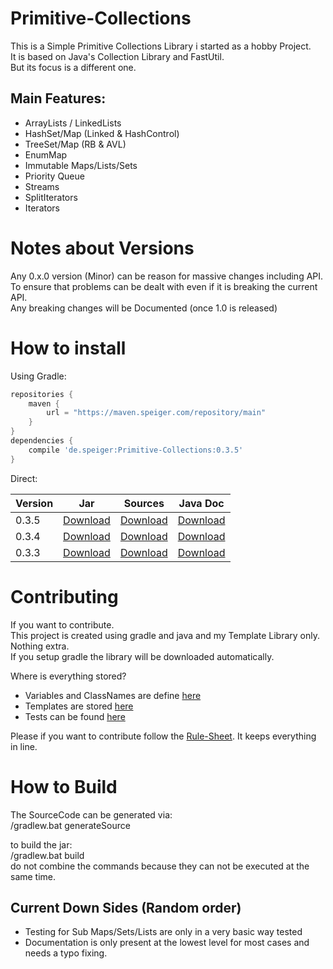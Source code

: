 # Primitive-Collections

This is a Simple Primitive Collections Library i started as a hobby Project.     
It is based on Java's Collection Library and FastUtil.     
But its focus is a different one.     

## Main Features:     
- ArrayLists / LinkedLists
- HashSet/Map (Linked & HashControl)
- TreeSet/Map (RB & AVL)
- EnumMap
- Immutable Maps/Lists/Sets
- Priority Queue
- Streams
- SplitIterators
- Iterators

# Notes about Versions
Any 0.x.0 version (Minor) can be reason for massive changes including API.     
To ensure that problems can be dealt with even if it is breaking the current API.     
Any breaking changes will be Documented (once 1.0 is released)     

# How to install
Using Gradle:
```gradle
repositories {
    maven {
        url = "https://maven.speiger.com/repository/main"
    }
}
dependencies {
	compile 'de.speiger:Primitive-Collections:0.3.5'
}
```
Direct:

| Version 	| Jar                                                                                                                          	| Sources                                                                                                                              	| Java Doc                                                                                                                             	|
|---------	|------------------------------------------------------------------------------------------------------------------------------	|--------------------------------------------------------------------------------------------------------------------------------------	|--------------------------------------------------------------------------------------------------------------------------------------	|
| 0.3.5   	| [Download](https://maven.speiger.com/repository/main/de/speiger/Primitive-Collections/0.3.5/Primitive-Collections-0.3.5.jar) 	| [Download](https://maven.speiger.com/repository/main/de/speiger/Primitive-Collections/0.3.5/Primitive-Collections-0.3.5-sources.jar) 	| [Download](https://maven.speiger.com/repository/main/de/speiger/Primitive-Collections/0.3.5/Primitive-Collections-0.3.5-javadoc.jar) 	|
| 0.3.4   	| [Download](https://maven.speiger.com/repository/main/de/speiger/Primitive-Collections/0.3.4/Primitive-Collections-0.3.4.jar) 	| [Download](https://maven.speiger.com/repository/main/de/speiger/Primitive-Collections/0.3.4/Primitive-Collections-0.3.4-sources.jar) 	| [Download](https://maven.speiger.com/repository/main/de/speiger/Primitive-Collections/0.3.4/Primitive-Collections-0.3.4-javadoc.jar) 	|
| 0.3.3   	| [Download](https://maven.speiger.com/repository/main/de/speiger/Primitive-Collections/0.3.3/Primitive-Collections-0.3.3.jar) 	| [Download](https://maven.speiger.com/repository/main/de/speiger/Primitive-Collections/0.3.3/Primitive-Collections-0.3.3-sources.jar) 	| [Download](https://maven.speiger.com/repository/main/de/speiger/Primitive-Collections/0.3.3/Primitive-Collections-0.3.3-javadoc.jar) 	|

# Contributing
If you want to contribute.      
This project is created using gradle and java and my Template Library only. Nothing extra.      
If you setup gradle the library will be downloaded automatically.      

Where is everything stored?
- Variables and ClassNames are define [here](https://github.com/Speiger/Primitive-Collections/blob/master/src/builder/java/speiger/src/builder/GlobalVariables.java)
- Templates are stored [here](https://github.com/Speiger/Primitive-Collections/tree/master/src/builder/resources/speiger/assets/collections/templates)
- Tests can be found [here](https://github.com/Speiger/Primitive-Collections/tree/master/src/test/java/speiger/src/collections)

Please if you want to contribute follow the [Rule-Sheet](https://github.com/Speiger/Primitive-Collections/blob/master/RuleSheet.md). It keeps everything in line.


# How to Build

The SourceCode can be generated via:     
/gradlew.bat generateSource      

to build the jar:           
/gradlew.bat build      
do not combine the commands because they can not be executed at the same time.      

## Current Down Sides (Random order)
- Testing for Sub Maps/Sets/Lists are only in a very basic way tested
- Documentation is only present at the lowest level for most cases and needs a typo fixing.